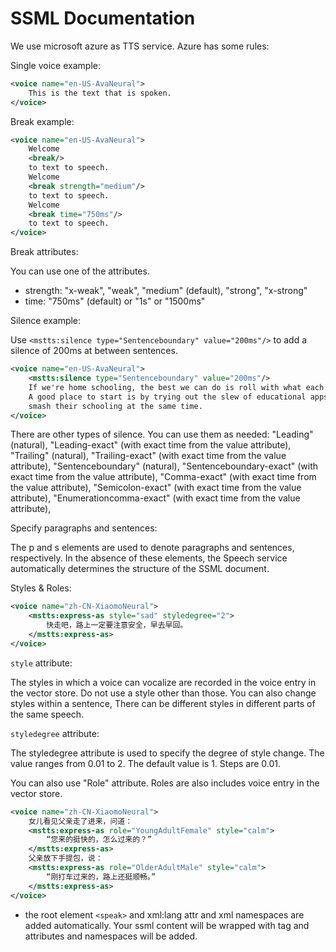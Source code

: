 # SSML Documentation

We use microsoft azure as TTS service. Azure has some rules:

Single voice example:

```xml
<voice name="en-US-AvaNeural">
    This is the text that is spoken.
</voice>
```

Break example:

```xml
<voice name="en-US-AvaNeural">
    Welcome
    <break/>
    to text to speech.
    Welcome
    <break strength="medium"/>
    to text to speech.
    Welcome
    <break time="750ms"/>
    to text to speech.
</voice>
```

Break attributes:

You can use one of the attributes.

- strength: "x-weak", "weak", "medium" (default), "strong", "x-strong"
- time: "750ms" (default) or "1s" or "1500ms"

Silence example:

Use `<mstts:silence type="Sentenceboundary" value="200ms"/>` to add a silence of 200ms at between sentences.

```xml
<voice name="en-US-AvaNeural">
    <mstts:silence type="Sentenceboundary" value="200ms"/>
    If we're home schooling, the best we can do is roll with what each day brings and try to have fun along the way.
    A good place to start is by trying out the slew of educational apps that are helping children stay happy and
    smash their schooling at the same time.
</voice>

```

There are other types of silence. You can use them as needed:
"Leading" (natural),
"Leading-exact" (with exact time from the value attribute),
"Trailing" (natural),
"Trailing-exact" (with exact time from the value attribute),
"Sentenceboundary" (natural),
"Sentenceboundary-exact" (with exact time from the value attribute),
"Comma-exact" (with exact time from the value attribute),
"Semicolon-exact" (with exact time from the value attribute),
"Enumerationcomma-exact" (with exact time from the value attribute),

Specify paragraphs and sentences:

The p and s elements are used to denote paragraphs and sentences, respectively. In the absence of these elements, the
Speech service automatically determines the structure of the SSML document.

Styles & Roles:

```xml
<voice name="zh-CN-XiaomoNeural">
    <mstts:express-as style="sad" styledegree="2">
        快走吧，路上一定要注意安全，早去早回。
    </mstts:express-as>
</voice>
```

`style` attribute:

The styles in which a voice can vocalize are recorded in the voice entry in the vector store. Do not use a style other
than those. You can also change styles within a sentence, There can be different styles in different parts of the same
speech.

`styledegree` attribute:

The styledegree attribute is used to specify the degree of style change. The value ranges from 0.01 to 2. The default
value is 1. Steps are 0.01.

You can also use "Role" attribute. Roles are also includes voice entry in the vector store.

```xml
<voice name="zh-CN-XiaomoNeural">
    女儿看见父亲走了进来，问道：
    <mstts:express-as role="YoungAdultFemale" style="calm">
        “您来的挺快的，怎么过来的？”
    </mstts:express-as>
    父亲放下手提包，说：
    <mstts:express-as role="OlderAdultMale" style="calm">
        “刚打车过来的，路上还挺顺畅。”
    </mstts:express-as>
</voice>
```

- the root element `<speak>` and xml:lang attr and xml namespaces are added automatically. Your ssml content will be wrapped with <speak> tag and attributes and namespaces will be added.
